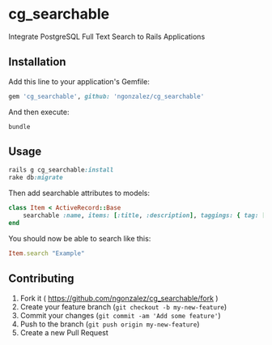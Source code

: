 # cg_searchable

Integrate PostgreSQL Full Text Search to Rails Applications

## Installation

Add this line to your application's Gemfile:

```ruby
gem 'cg_searchable', github: 'ngonzalez/cg_searchable'
```

And then execute:
```shell
bundle
```

## Usage

```ruby
rails g cg_searchable:install
rake db:migrate
```

Then add searchable attributes to models:
```ruby
class Item < ActiveRecord::Base
    searchable :name, items: [:title, :description], taggings: { tag: [:name] }, member: [:name]
end
```

You should now be able to search like this:
```ruby
Item.search "Example"
```

## Contributing

1. Fork it ( https://github.com/ngonzalez/cg_searchable/fork )
2. Create your feature branch (`git checkout -b my-new-feature`)
3. Commit your changes (`git commit -am 'Add some feature'`)
4. Push to the branch (`git push origin my-new-feature`)
5. Create a new Pull Request
